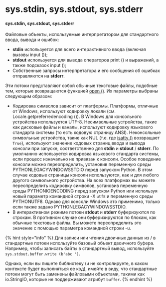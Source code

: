 # sys.stdin, sys.stdout, sys.stderr

#### sys.stdin, sys.stdout, sys.stderr

Файловые объекты, используемые интерпретатором для стандартного ввода, вывода и ошибок:

* **stdin** используется для всего интерактивного ввода \(включая вызовы input \(\)\);
* **stdout** используется для вывода операторов print \(\) и выражений, а также подсказок input \(\);
* Собственные запросы интерпретатора и его сообщения об ошибках отправляются на **stderr**.

Эти потоки представляют собой обычные текстовые файлы, подобные тем, которые возвращаются функцией [open \(\)](../../../vstroennye-obekty/vstroennye-funkcii/open.md). Их параметры выбраны следующим образом:

* Кодировка символов зависит от платформы. Платформы, отличные от Windows, используют кодировку локали \(см. Locale.getpreferredencoding \(\)\). В Windows для консольного устройства используется UTF-8. Несимвольные устройства, такие как дисковые файлы и каналы, используют кодировку языкового стандарта системы \(то есть кодовую страницу ANSI\). Неконсольные символьные устройства, такие как NUL \(т.е. где [isatty \(\)](https://treasuremaster.gitbook.io/python-docs/obshie-sluzhby-operacionnoi-sistemy/os/os.isatty) возвращает `True`\), используют значение кодовых страниц ввода и вывода консоли при запуске, соответственно для **stdin** и **stdout** / **stderr**. По умолчанию используется кодировка языкового стандарта системы, если процесс изначально не привязан к консоли. Особое поведение консоли можно переопределить, установив переменную среды PYTHONLEGACYWINDOWSSTDIO перед запуском Python. В этом случае кодовые страницы консоли используются, как и для любого другого символьного устройства. На всех платформах вы можете переопределить кодировку символов, установив переменную среды PYTHONIOENCODING перед запуском Python или используя новый параметр командной строки -X `utf8` и переменную среды PYTHONUTF8. Однако для консоли Windows это применимо, только если также задано PYTHONLEGACYWINDOWSSTDIO.
* В интерактивном режиме потоки **stdout** и **stderr** буферизуются по строкам. В противном случае они буферизируются по блокам, как обычные текстовые файлы. Вы можете переопределить это значение с помощью параметра командной строки -u.

{% hint style="info" %}
Для записи или чтения двоичных данных из / в стандартные потоки используйте базовый объект двоичного буфера. Например, чтобы записать байты в стандартный вывод, используйте `sys.stdout.buffer.write (b'abc ')`.

Однако, если вы пишете библиотеку \(и не контролируете, в каком контексте будет выполняться ее код\), имейте в виду, что стандартные потоки могут быть заменены файловыми объектами, такими как io.StringIO, которые не поддерживают атрибут `buffer`.
{% endhint %}



